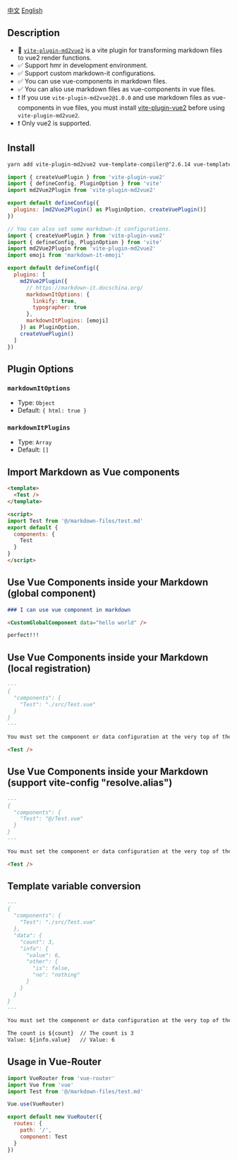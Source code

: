 [中文](./readme_cn.md)
[English](./readme.md)

## Description

- 🌟 [`vite-plugin-md2vue2`](https://www.npmjs.com/package/vite-plugin-md2vue2) is a vite plugin for transforming markdown files to vue2 render functions.
- ✅ Support hmr in development environment.
- ✅ Support custom markdown-it configurations.
- ✅ You can use vue-components in markdown files.
- ✅ You can also use markdown files as vue-components in vue files.
- ❗ If you use `vite-plugin-md2vue2@1.0.0` and use markdown files as vue-components in vue files, you must install [vite-plugin-vue2](https://github.com/underfin/vite-plugin-vue2) before using `vite-plugin-md2vue2`.
- ❗ Only vue2 is supported. 

## Install

```bash
yarn add vite-plugin-md2vue2 vue-template-compiler@^2.6.14 vue-template-es2015-compiler@^1.9.1 markdown-it@^12.3.2
```

```js
import { createVuePlugin } from 'vite-plugin-vue2'
import { defineConfig, PluginOption } from 'vite'
import md2Vue2Plugin from 'vite-plugin-md2vue2'

export default defineConfig({
  plugins: [md2Vue2Plugin() as PluginOption, createVuePlugin()]
})
```

```js
// You can also set some markdown-it configurations.
import { createVuePlugin } from 'vite-plugin-vue2'
import { defineConfig, PluginOption } from 'vite'
import md2Vue2Plugin from 'vite-plugin-md2vue2'
import emoji from 'markdown-it-emoji'

export default defineConfig({
  plugins: [
    md2Vue2Plugin({
      // https://markdown-it.docschina.org/
      markdownItOptions: {
        linkify: true,
        typographer: true
      },
      markdownItPlugins: [emoji]
    }) as PluginOption,
    createVuePlugin()
  ]
})
```

## Plugin Options
### `markdownItOptions`
  - Type: `Object`
  - Default: `{ html: true }`
### `markdownItPlugins`
  - Type: `Array`
  - Default: `[]`


## Import Markdown as Vue components

```html
<template>
  <Test />
</template>

<script>
import Test from '@/markdown-files/test.md'
export default {
  components: {
    Test
  }
}
</script>
```

## Use Vue Components inside your Markdown (global component)

```md
### I can use vue component in markdown

<CustomGlobalComponent data="hello world" />

perfect!!!
```

## Use Vue Components inside your Markdown (local registration)

```md
---
{
  "components": {
    "Test": "./src/Test.vue"
  }
}
---

You must set the component or data configuration at the very top of the md file.

<Test />
```

## Use Vue Components inside your Markdown (support vite-config "resolve.alias")

```md
---
{
  "components": {
    "Test": "@/Test.vue"
  }
}
---

You must set the component or data configuration at the very top of the md file.

<Test />
```

## Template variable conversion

```md
---
{
  "components": {
    "Test": "./src/Test.vue"
  },
  "data": {
    "count": 3,
    "info": {
      "value": 6,
      "other": {
        "is": false,
        "no": "nothing"
      }
    }
  }
}
---

You must set the component or data configuration at the very top of the md file.

The count is ${count}  // The count is 3
Value: ${info.value}   // Value: 6
```

## Usage in Vue-Router

```js
import VueRouter from 'vue-router'
import Vue from 'vue'
import Test from '@/markdown-files/test.md'

Vue.use(VueRouter)

export default new VueRouter({
  routes: {
    path: '/',
    component: Test
  }
})
```
